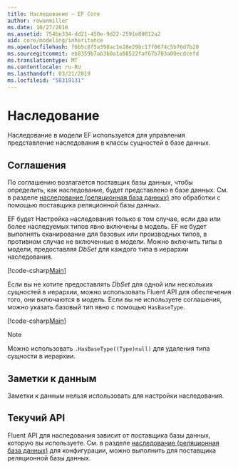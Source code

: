 ```yaml
---
title: Наследование — EF Core
author: rowanmiller
ms.date: 10/27/2016
ms.assetid: 754be334-dd21-450e-9d22-2591e80012a2
uid: core/modeling/inheritance
ms.openlocfilehash: f6b5c8f5a398ac1e28e29bc17f0674c5b76d7b20
ms.sourcegitcommit: eb8359b7ab3b0a1a08522faf67b703a00ecdcefd
ms.translationtype: MT
ms.contentlocale: ru-RU
ms.lasthandoff: 03/21/2019
ms.locfileid: "58319131"
---
```

# <a name="inheritance"></a>Наследование

Наследование в модели EF используется для управления представление наследования в классы сущностей в базе данных.

## <a name="conventions"></a>Соглашения

По соглашению возлагается поставщик базы данных, чтобы определить, как наследование, будет представлено в базе данных. См. в разделе [наследование (реляционная база данных)](relational/inheritance.md) это обработки с помощью поставщика реляционной базы данных.

EF будет Настройка наследования только в том случае, если два или более наследуемых типов явно включены в модель. EF не будет выполнять сканирование для базовых или производных типов, в противном случае не включенные в модели. Можно включить типы в модели, предоставляя *DbSet<TEntity>*  для каждого типа в иерархии наследования.

[!code-csharp[Main](../../../samples/core/Modeling/Conventions/Samples/InheritanceDbSets.cs?highlight=3-4&name=Model)]

Если вы не хотите предоставлять *DbSet<TEntity>*  для одной или нескольких сущностей в иерархии, можно использовать Fluent API для обеспечения того, они включаются в модель.
Если вы не используете соглашения, можно указать базовый тип явно с помощью `HasBaseType`.

[!code-csharp[Main](../../../samples/core/Modeling/Conventions/Samples/InheritanceModelBuilder.cs?highlight=7&name=Context)]

> [!NOTE]
> Можно использовать `.HasBaseType((Type)null)` для удаления типа сущности в иерархии.

## <a name="data-annotations"></a>Заметки к данным

Заметки к данным нельзя использовать для настройки наследования.

## <a name="fluent-api"></a>Текучий API

Fluent API для наследования зависит от поставщика базы данных, которую вы используете. См. в разделе [наследование (реляционная база данных)](relational/inheritance.md) для конфигурации, можно выполнить для поставщика реляционной базы данных.

